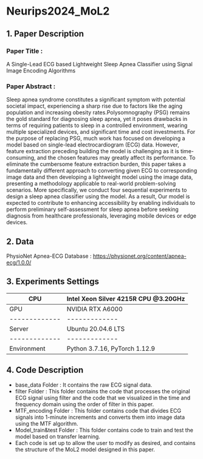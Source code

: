# Neurips2024_MoL2

## 1. Paper Description

### Paper Title : 
A Single-Lead ECG based Lightweight Sleep Apnea Classifier using Signal Image Encoding Algorithms
### Paper Abstract : 
Sleep apnea syndrome constitutes a significant symptom with potential societal impact, experiencing a sharp rise due to factors like the aging population and increasing obesity rates.Polysomnography (PSG) remains the gold standard for diagnosing sleep apnea, yet it poses drawbacks in terms of requiring patients to sleep in a controlled environment, wearing multiple specialized devices, and significant time and cost investments. For the purpose of replacing PSG, much work has focused on developing a model based on single-lead electrocardiogram (ECG) data. However, feature extraction preceding building the model is challenging as it is time-consuming, and the chosen features may greatly affect its performance. To eliminate the cumbersome feature extraction burden, this paper takes a fundamentally different approach to converting given ECG to corresponding image data and then developing a lightweight model using the image data, presenting a methodology applicable to real-world problem-solving scenarios. More specifically, we conduct four sequential experiments to design a sleep apnea classifier using the model. As a result, Our model is expected to contribute to enhancing accessibility by enabling individuals to perform preliminary self-assessment for sleep apnea before seeking diagnosis from healthcare professionals, leveraging mobile devices or edge devices.

## 2. Data
PhysioNet Apnea-ECG Database : <https://physionet.org/content/apnea-ecg/1.0.0/>

## 3. Experiments Settings
| CPU | Intel Xeon Silver 4215R CPU @3.20GHz |
| ------------- | ------------- |
| GPU | NVIDIA RTX A6000 |
| ------------- | ------------- |
| Server | Ubuntu 20.04.6 LTS |
| ------------- | ------------- |
| Environment | Python 3.7.16, PyTorch 1.12.9 |

## 4. Code Description
* base_data Folder : It contains the raw ECG signal data.
* filter Folder : This folder contains the code that processes the original ECG signal using filter and the code that we visualized in the time and frequency domain using the order of filter in this paper.
* MTF_encoding Folder : This folder contains code that divides ECG signals into 1-minute increments and converts them into image data using the MTF algorithm.
* Model_train&test Folder : This folder contains code to train and test the model based on transfer learning.
* Each code is set up to allow the user to modify as desired, and contains the structure of the MoL2 model designed in this paper.
